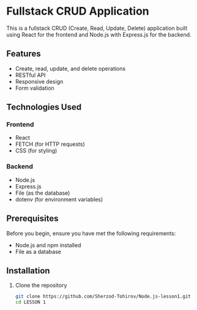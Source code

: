 # Fullstack CRUD Application

This is a fullstack CRUD (Create, Read, Update, Delete) application built using React for the frontend and Node.js with Express.js for the backend.

## Features

- Create, read, update, and delete operations
- RESTful API
- Responsive design
- Form validation

## Technologies Used

### Frontend
- React
- FETCH (for HTTP requests)
- CSS (for styling)

### Backend
- Node.js
- Express.js
- File (as the database)
- dotenv (for environment variables)

## Prerequisites

Before you begin, ensure you have met the following requirements:

- Node.js and npm installed
- File as a database

## Installation

1. Clone the repository
   ```bash
   git clone https://github.com/Sherzod-Tohirov/Node.js-lesson1.git
   cd LESSON 1
